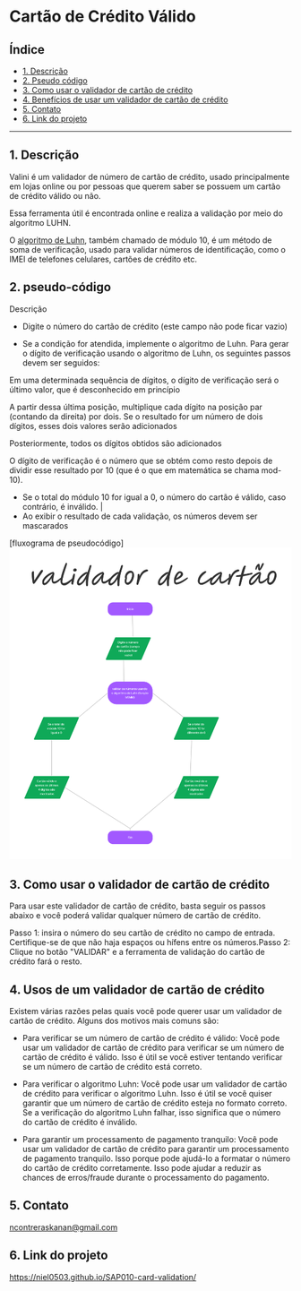 # Cartão de Crédito Válido

## Índice

* [1. Descrição](#1-Descrição)
* [2. Pseudo código](#2-Pseudo-código)
* [3. Como usar o validador de cartão de crédito](#3-Como-usar-o-validador-de-cartão-de-crédito)
* [4. Benefícios de usar um validador de cartão de crédito](#4-Benefícios-de-usar-um-validador-de-cartão-de-crédito)
* [5. Contato](#5-Contato)
* [6. Link do projeto](#6-link-do-projeto)


***

## 1. Descrição


Valini é um validador de número de cartão de crédito, usado principalmente em lojas online ou por pessoas que querem saber se possuem um cartão de crédito válido ou não.

Essa ferramenta útil é encontrada online e realiza a validação por meio do algoritmo LUHN.


O [algoritmo de Luhn](https://en.wikipedia.org/wiki/Luhn_algorithm), também
chamado de módulo 10, é um método de soma de verificação, usado para validar
números de identificação, como o IMEI de telefones celulares, cartões de crédito
etc.

## 2. pseudo-código

Descrição
* Digite o número do cartão de crédito (este campo não pode ficar vazio)

* Se a condição for atendida, implemente o algoritmo de Luhn. Para gerar o dígito de verificação usando o algoritmo de Luhn, os seguintes passos devem ser seguidos:

Em uma determinada sequência de dígitos, o dígito de verificação será o último valor, que é desconhecido em princípio

A partir dessa última posição, multiplique cada dígito na posição par (contando da direita) por dois. Se o resultado for um número de dois dígitos, esses dois valores serão adicionados

Posteriormente, todos os dígitos obtidos são adicionados

O dígito de verificação é o número que se obtém como resto depois de dividir esse resultado por 10 (que é o que em matemática se chama mod-10).

* Se o total do módulo 10 for igual a 0, o número do cartão é válido, caso contrário, é inválido.
|
* Ao exibir o resultado de cada validação, os números devem ser mascarados

[fluxograma de pseudocódigo] <img src="Fluxograma.png" alt="">

## 3. Como usar o validador de cartão de crédito

Para usar este validador de cartão de crédito, basta seguir os passos abaixo e você poderá validar qualquer número de cartão de crédito.

Passo 1: insira o número do seu cartão de crédito no campo de entrada. Certifique-se de que não haja espaços ou hífens entre os números.Passo 2: Clique no botão "VALIDAR" e a ferramenta de validação do cartão de crédito fará o resto.


## 4. Usos de um validador de cartão de crédito

Existem várias razões pelas quais você pode querer usar um validador de cartão de crédito. Alguns dos motivos mais comuns são:

* Para verificar se um número de cartão de crédito é válido: Você pode usar um validador de cartão de crédito para verificar se um número de cartão de crédito é válido. Isso é útil se você estiver tentando verificar se um número de cartão de crédito está correto.

* Para verificar o algoritmo Luhn: Você pode usar um validador de cartão de crédito para verificar o algoritmo Luhn. Isso é útil se você quiser garantir que um número de cartão de crédito esteja no formato correto. Se a verificação do algoritmo Luhn falhar, isso significa que o número do cartão de crédito é inválido.

* Para garantir um processamento de pagamento tranquilo: Você pode usar um validador de cartão de crédito para garantir um processamento de pagamento tranquilo. Isso porque pode ajudá-lo a formatar o número do cartão de crédito corretamente. Isso pode ajudar a reduzir as chances de erros/fraude durante o processamento do pagamento.


## 5. Contato

ncontreraskanan@gmail.com

## 6. Link do projeto

https://niel0503.github.io/SAP010-card-validation/